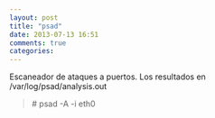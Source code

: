 ```yaml
---
layout: post
title: "psad"
date: 2013-07-13 16:51
comments: true
categories: 
---
```

Escaneador de ataques a puertos. Los resultados en /var/log/psad/analysis.out

>\# psad -A -i eth0

